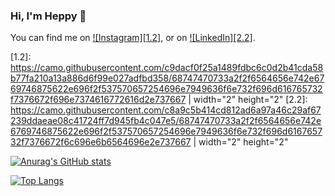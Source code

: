 ### Hi, I'm Heppy 👋
<!-- Actual text -->

You can find me on [![Instagram][1.2]][1], or on [![LinkedIn][2.2]][2].

<!-- Icons -->

[1.2]: https://camo.githubusercontent.com/c9dacf0f25a1489fdbc6c0d2b41cda58b77fa210a13a886d6f99e027adfbd358/68747470733a2f2f6564656e742e6769746875622e696f2f537570657254696e7949636f6e732f696d616765732f7376672f696e7374616772616d2e737667 | width="2" height="2"
[2.2]: https://camo.githubusercontent.com/c8a9c5b414cd812ad6a97a46c29af67239ddaeae08c41724ff7d945fb4c047e5/68747470733a2f2f6564656e742e6769746875622e696f2f537570657254696e7949636f6e732f696d616765732f7376672f6c696e6b6564696e2e737667 | width="2" height="2"
<!-- Links to your social media accounts -->

[1]: https://www.instagram.com/heppymarias/
[2]: https://www.linkedin.com/in/heppy-maria-simanungkalit-010104185
<!--
**heppymaria/heppymaria** is a ✨ _special_ ✨ repository because its `README.md` (this file) appears on your GitHub profile.

About Me:

- 🔭 I’m currently working on ...
- 🌱 I’m currently learning .java, .c, .py, .sql
- 👯 I’m looking to collaborate on ...
- 🤔 I’m looking for help with ...
- 💬 Ask me about ...
- 📫 How to reach me: ...
- 😄 Pronouns: ...
- ⚡ Fun fact: I'm secretary BEM IT Del 2019-2020
-->

[![Anurag's GitHub stats](https://github-readme-stats.vercel.app/api?username=heppymaria)](https://github.com/anuraghazra/github-readme-stats)

[![Top Langs](https://github-readme-stats.vercel.app/api/top-langs/?username=heppymaria&langs_count=8)](https://github.com/anuraghazra/github-readme-stats)
